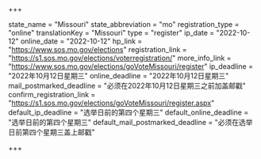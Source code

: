 +++

state_name = "Missouri"
state_abbreviation = "mo"
registration_type = "online"
translationKey = "Missouri"
type = "register"
ip_date = "2022-10-12"
online_date = "2022-10-12"
hp_link = "https://www.sos.mo.gov/elections"
registration_link = "https://s1.sos.mo.gov/elections/voterregistration/"
more_info_link = "https://www.sos.mo.gov/elections/goVoteMissouri/register"
ip_deadline = "2022年10月12日星期三"
online_deadline = "2022年10月12日星期三"
mail_postmarked_deadline = "必须在2022年10月12日星期三之前加盖邮戳"
confirm_registration_link = "https://s1.sos.mo.gov/elections/goVoteMissouri/register.aspx"
default_ip_deadline = "选举日前的第四个星期三"
default_online_deadline = "选举日前的第四个星期三"
default_mail_postmarked_deadline = "必须在选举日前第四个星期三盖上邮戳"

+++
